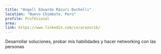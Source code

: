 ```yaml
---
title: "Angell Eduardo Rázuri Buchelli"
location: "Nuevo Chimbote, Perú"
profile: Profesional
area: 
link: https://www.linkedin.com/in/arazurib/
---
```


Desarrollar soluciones, probar mis habilidades y hacer networking con las personas